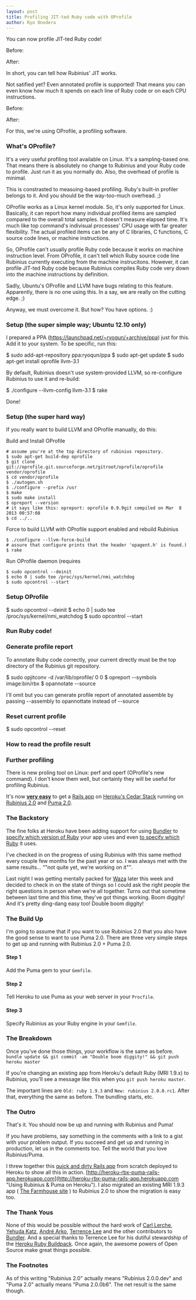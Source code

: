 ```yaml
---
layout: post
title: Profiling JIT-ted Ruby code with OProfile
author: Ryo Onodera
---
```


You can now profile JIT-ted Ruby code!

Before:

After:

In short, you can tell how Rubinius' JIT works.

Not satified yet? Even annotated profile is supported! That means you can even know how much it spends on each line of Ruby code or on each CPU instructions.

Before:

After:

For this, we're using OProfile, a profiling software.

### What's OProfile?

It's a very useful profiling tool available on Linux. It's a sampling-based one. That means there is absolutely no change to Rubinius and your Ruby code to profile. Just run it as you normally do. Also, the overhead of profile is minimal.

This is constrasted to measuing-based profiling. Ruby's built-in profiler belongs to it. And you should be the way-too-much overhead. ;)

OProfile works as a Linux kernel module. So, it's only supported for Linux. Basically, it can report how many individual profiled items are sampled compared to the overall total samples. It doesn't measure elapsed time. It's much like top command's indivisual processes' CPU usage with far greater flexibility. The actual profiled items can be any of C libraries, C functions, C source code lines, or machine instructions.

So, OProfile can't usually profile Ruby code because it works on machine instruction level. From OProfile, it can't tell which Ruby source code line Rubinius currently executing from the machine instrucitons. However, it can profile JIT-ted Ruby code because Rubinius compiles Ruby code very down into the machine instructions by definition.

Sadly, Ubuntu's OProfile and LLVM have bugs relating to this feature. Apparently, there is no one using this. In a say, we are really on the cutting edge. ;)

Anyway, we must overcome it. But how? You have options. :)

### Setup (the super simple way; Ubuntu 12.10 only)

I prepared a PPA (https://launchpad.net/~ryoqun/+archive/ppa) just for this. Add it to your system. To be specific, run this:

$ sudo add-apt-repository ppa:ryoqun/ppa
$ sudo apt-get update
$ sudo apt-get install oprofile llvm-3.1

By default, Rubinius doesn't use system-provided LLVM, so re-configure Rubinius to use it and re-build:

$ ./configure --llvm-config llvm-3.1
$ rake

Done!

### Setup (the super hard way)

If you really want to build LLVM and OProfile manually, do this:

Build and Install OProfile

    # assume you're at the top directory of rubinius repository.
    $ sudo apt-get build-dep oprofile
    $ git clone git://oprofile.git.sourceforge.net/gitroot/oprofile/oprofile vendor/oprofile
    $ cd vendor/oprofile
    $ ./autogen.sh
    $ ./configure --prefix /usr
    $ make
    $ sudo make install
    $ opreport --version
    # it says like this: opreport: oprofile 0.9.9git compiled on Mar  8 2013 00:57:08
    $ cd ../..

Force to build LLVM with OProfile support enabled and rebuild Rubinius

    $ ./configure --llvm-force-build
    # assure that configure prints that the header 'opagent.h' is found.)
    $ rake

Run OProfile daemon (requires 

    $ sudo opcontrol --deinit
    $ echo 0 | sudo tee /proc/sys/kernel/nmi_watchdog
    $ sudo opcontrol --start

### Setup OProfile

$ sudo opcontrol --deinit
$ echo 0 | sudo tee /proc/sys/kernel/nmi_watchdog
$ sudo opcontrol --start

### Run Ruby code!

### Generate profile report

To annotate Ruby code correctly, your current directly must be the top directory of the Rubinius git repository.

$ sudo opjitconv -d /var/lib/oprofile/ 0 0
$ opreport --symbols image:bin/rbx
$ opannotate --source

I'll omit but you can generate profile report of annotated assemble by passing --assembly to opannottate instead of --source

### Reset current profile

$ sudo opcontrol --reset

### How to read the profile result


### Further profiling

There is new proling tool on Linux: perf and operf (OProfile's new command). I don't know them well, but certainly they will be useful for profiling Rubinius.




It's now **[very easy](https://github.com/rubinius/heroku-rbx-puma-rails-app)** to get a [Rails app](https://devcenter.heroku.com/articles/rails3) on [Heroku's Cedar Stack](https://devcenter.heroku.com/articles/cedar) running on [Rubinius 2.0](http://rubini.us "Rubinius : Use Ruby&#8482;") and [Puma 2.0](http://puma.io "A Modern, Concurrent Web Server for Ruby - Puma").


### The Backstory

The fine folks at Heroku have been adding support for using [Bundler](http://gembundler.com "Bundler: The best way to manage a Ruby application's gems") to [specify which version of Ruby](https://devcenter.heroku.com/articles/ruby-versions) your app uses and even [to specify which Ruby](https://blog.heroku.com/archives/2012/12/13/run_jruby_on_heroku_right_now) it uses.

I've checked in on the progress of using Rubinius with this same method every couple few months for the past year or so. I was always met with the same results... <q>"not quite yet, we're working on it"</q>.

Last night I was getting mentally packed for [Waza](https://waza.heroku.com/2013) later this week and decided to check in on the state of things so I could ask the right people the right questions in person when we're all together. Turns out that sometime between last time and this time, they've got things working. Boom diggity! And it's pretty ding-dang easy too! Double boom diggity!


### The Build Up

I'm going to assume that if you want to use Rubinius 2.0 that you also have the good sense to want to use Puma 2.0. There are three very simple steps to get up and running with Rubinius 2.0 + Puma 2.0.

#### Step 1

Add the Puma gem to your `Gemfile`.

<script src="https://gist.github.com/veganstraightedge/5041441.js"></script>


#### Step 2

Tell Heroku to use Puma as your web server in your `Procfile`.

<script src="https://gist.github.com/veganstraightedge/0135a61335bc76b1d9d5.js"></script>

#### Step 3

Specify Rubinius as your Ruby engine in your `Gemfile`.

<script src="https://gist.github.com/veganstraightedge/1fb7ff88e74567c6e2e6.js"></script>


### The Breakdown

Once you've done those things, your workflow is the same as before.
`bundle update && git commit -am "Double boom diggity!" && git push heroku master`

If you're changing an existing app from Heroku's default Ruby (MRI 1.9.x) to Rubinius, you'll see a message like this when you `git push heroku master`.

<script src="https://gist.github.com/veganstraightedge/5041986.js"></script>

The important lines are `Old: ruby 1.9.3` and `New: rubinius 2.0.0.rc1`. After that, everything the same as before. The bundling starts, etc.


### The Outro

That's it. You should now be up and running with Rubinius and Puma!

If you have problems, say something in the comments with a link to a gist with your problem output. If you succeed and get up and running in production, let us in the comments too. Tell the world that you love Rubinius/Puma.

I threw together this [quick and dirty Rails app](https://github.com/rubinius/heroku-rbx-puma-rails-app) from scratch deployed to Heroku to show all this in action. [http://heroku-rbx-puma-rails-app.herokuapp.com](http://heroku-rbx-puma-rails-app.herokuapp.com "Using Rubinius &amp; Puma on Heroku"). I also migrated an existing MRI 1.9.3 app ( [The Farmhouse site](http://farmhouse.la "The Farmhouse in Hollywood, California") ) to Rubinius 2.0 to show the migration is easy too.


### The Thank Yous

None of this would be possible without the hard work of [Carl Lerche](https://github.com/carllerche), [Yehuda Katz](https://github.com/wycats/), [André Arko](https://github.com/indirect/), [Terrence Lee](https://github.com/hone) and the other contributors to [Bundler](https://github.com/carlhuda/bundler). And a special thanks to Terrence Lee for his dutiful stewardship of the [Heroku Ruby Buildpack](https://github.com/heroku/heroku-buildpack-ruby/). Once again, the awesome powers of Open Source make great things possible.


### The Footnotes

As of this writing "Rubinius 2.0" actually means "Rubinius 2.0.0.dev" and "Puma 2.0" actually means "Puma 2.0.0b6". The net result is the same though.

